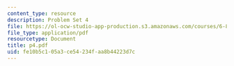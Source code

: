 ```yaml
---
content_type: resource
description: Problem Set 4
file: https://ol-ocw-studio-app-production.s3.amazonaws.com/courses/6-826-principles-of-computer-systems-spring-2002/fe10b5c105a3ce54234faa8b44223d7c_p4.pdf
file_type: application/pdf
resourcetype: Document
title: p4.pdf
uid: fe10b5c1-05a3-ce54-234f-aa8b44223d7c
---
```

